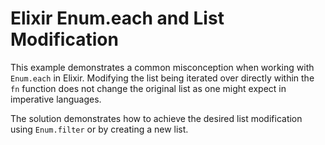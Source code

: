 # Elixir Enum.each and List Modification

This example demonstrates a common misconception when working with `Enum.each` in Elixir.  Modifying the list being iterated over directly within the `fn` function does not change the original list as one might expect in imperative languages.

The solution demonstrates how to achieve the desired list modification using `Enum.filter` or by creating a new list.